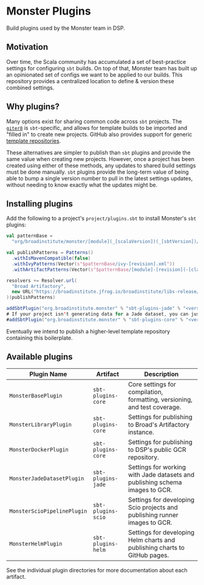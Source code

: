# Monster Plugins
Build plugins used by the Monster team in DSP.

## Motivation
Over time, the Scala community has accumulated a set of best-practice settings
for configuring `sbt` builds. On top of that, Monster team has built up an
opinionated set of configs we want to be applied to our builds. This repository
provides a centralized location to define & version these combined settings.

## Why plugins?
Many options exist for sharing common code across `sbt` projects. The
[`giter8`](http://www.foundweekends.org/giter8/) is `sbt`-specific, and allows
for template builds to be imported and "filled in" to create new projects.
GitHub also provides support for generic
[template repositories](https://github.blog/2019-06-06-generate-new-repositories-with-repository-templates/).


These alternatives are simpler to publish than `sbt` plugins and provide
the same value when creating new projects. However, once a project has been
created using either of these methods, any updates to shared build settings
must be done manually. `sbt` plugins provide the long-term value of being able
to bump a single version number to pull in the latest settings updates, without
needing to know exactly what the updates might be.

## Installing plugins
Add the following to a project's `project/plugins.sbt` to install Monster's `sbt` plugins:
```sbt
val patternBase =
  "org/broadinstitute/monster/[module](_[scalaVersion])(_[sbtVersion])/[revision]"

val publishPatterns = Patterns()
  .withIsMavenCompatible(false)
  .withIvyPatterns(Vector(s"$patternBase/ivy-[revision].xml"))
  .withArtifactPatterns(Vector(s"$patternBase/[module]-[revision](-[classifier]).[ext]"))

resolvers += Resolver.url(
  "Broad Artifactory",
  new URL("https://broadinstitute.jfrog.io/broadinstitute/libs-release/")
)(publishPatterns)

addSbtPlugin("org.broadinstitute.monster" % "sbt-plugins-jade" % "<version>")
# If your project isn't generating data for a Jade dataset, you can just do:
#addSbtPlugin("org.broadinstitute.monster" % "sbt-plugins-core" % "<version>")
```

Eventually we intend to publish a higher-level template repository containing this boilerplate.

## Available plugins
| Plugin Name | Artifact | Description |
| ----------- | ----------- | ----------- |
| `MonsterBasePlugin` | `sbt-plugins-core` | Core settings for compilation, formatting, versioning, and test coverage. |
| `MonsterLibraryPlugin` | `sbt-plugins-core` | Settings for publishing to Broad's Artifactory instance. |
| `MonsterDockerPlugin` | `sbt-plugins-core` | Settings for publishing to DSP's public GCR repository. |
| `MonsterJadeDatasetPlugin` | `sbt-plugins-jade` | Settings for working with Jade datasets and publishing schema images to GCR. |
| `MonsterScioPipelinePlugin` | `sbt-plugins-scio` | Settings for developing Scio projects and publishing runner images to GCR. |
| `MonsterHelmPlugin` | `sbt-plugins-helm` | Settings for developing Helm charts and publishing charts to GitHub pages. |

See the individual plugin directories for more documentation about each artifact.
